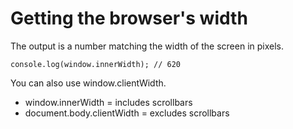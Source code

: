 # Getting the browser's width

The output is a number matching the width of the screen in pixels.

    console.log(window.innerWidth); // 620

You can also use window.clientWidth.

- window.innerWidth = includes scrollbars
- document.body.clientWidth = excludes scrollbars